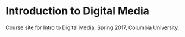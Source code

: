 # Introduction to Digital Media
Course site for Intro to Digital Media, Spring 2017, Columbia University.
